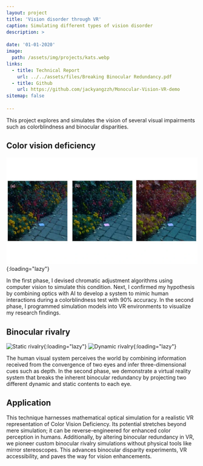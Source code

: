 ```yaml
---
layout: project
title: 'Vision disorder through VR'
caption: Simulating different types of vision disorder
description: >
  
date: '01-01-2020'
image: 
  path: /assets/img/projects/kats.webp
links:
  - title: Technical Report
    url: ../../assets/files/Breaking Binocular Redundancy.pdf
  - title: Github
    url: https://github.com/jackyangzzh/Monocular-Vision-VR-demo
sitemap: false

---
```

This project explores and simulates the vision of several visual impairments such as colorblindness and binocular disparities.

## Color vision deficiency
![Color vision deficiency](/assets/img/projects/colorDeficiencyCover.webp){:loading="lazy"}

In the first phase, I devised chromatic adjustment algorithms using computer vision to simulate this condition. Next, I confirmed my hypothesis by combining optics with AI to develop a system to mimic human interactions during a colorblindness test with 90% accuracy. In the second phase, I programmed simulation models into VR environments to visualize my research findings.

## Binocular rivalry 
![Static rivalry ](/assets/img/projects/staticRivalry.gif){:loading="lazy"}
![Dynamic rivalry ](/assets/img/projects/dymamicRivalry.gif){:loading="lazy"}

The human visual system perceives the world by combining information received from the convergence of two eyes and infer three-dimensional cues such as depth. In the second phase, we demonstrate a virtual reality system that breaks the inherent binocular redundancy by projecting two different dynamic and static contents to each eye.

## Application
This technique harnesses mathematical optical simulation for a realistic VR representation of Color Vision Deficiency. Its potential stretches beyond mere simulation; it can be reverse-engineered for enhanced color perception in humans. Additionally, by altering binocular redundancy in VR, we pioneer custom binocular rivalry simulations without physical tools like mirror stereoscopes. This advances binocular disparity experiments, VR accessibility, and paves the way for vision enhancements.